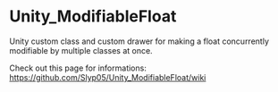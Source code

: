 # Unity_ModifiableFloat
Unity custom class and custom drawer for making a float concurrently modifiable by multiple classes at once.

Check out this page for informations:  
https://github.com/Slyp05/Unity_ModifiableFloat/wiki
